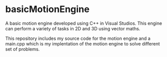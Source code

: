 # basicMotionEngine
A basic motion engine developed using C++ in Visual Studios. This engine can perform a variety of tasks in 2D and 3D using vector maths.

This repository includes my source code for the motion engine and a main.cpp which is my implentation of the motion engine to solve different set of problems.
